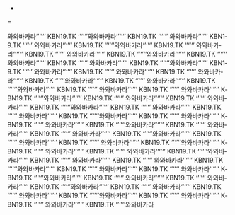 -
=

와­와­바­카­라‘’‘’‘’   K­B­N­1­9.T­K   ‘’‘’‘’와­와­바­카­라‘’‘’‘’   K­B­N­1­9.T­K   ‘’‘’‘’    와­와­바­카­라‘’‘’‘’   K­B­N­1­9.T­K   ‘’‘’‘’   와­와­바­카­라‘’‘’‘’   K­B­N­1­9.T­K   ‘’‘’‘’와­와­바­카­라‘’‘’‘’   K­B­N­1­9.T­K   ‘’‘’‘’    와­와­바­카­라‘’‘’‘’   K­B­N­1­9.T­K   ‘’‘’‘’   와­와­바­카­라‘’‘’‘’   K­B­N­1­9.T­K   ‘’‘’‘’와­와­바­카­라‘’‘’‘’   K­B­N­1­9.T­K   ‘’‘’‘’    와­와­바­카­라‘’‘’‘’   K­B­N­1­9.T­K   ‘’‘’‘’   와­와­바­카­라‘’‘’‘’   K­B­N­1­9.T­K   ‘’‘’‘’와­와­바­카­라‘’‘’‘’   K­B­N­1­9.T­K   ‘’‘’‘’    와­와­바­카­라‘’‘’‘’   K­B­N­1­9.T­K   ‘’‘’‘’   와­와­바­카­라‘’‘’‘’   K­B­N­1­9.T­K   ‘’‘’‘’  와­와­바­카­라‘’‘’‘’   K­B­N­1­9.T­K   ‘’‘’‘’와­와­바­카­라‘’‘’‘’   K­B­N­1­9.T­K   ‘’‘’‘’    와­와­바­카­라‘’‘’‘’   K­B­N­1­9.T­K   ‘’‘’‘’와­와­바­카­라‘’‘’‘’   K­B­N­1­9.T­K   ‘’‘’‘’    와­와­바­카­라‘’‘’‘’   K­B­N­1­9.T­K   ‘’‘’‘’  와­와­바­카­라‘’‘’‘’   K­B­N­1­9.T­K   ‘’‘’‘’와­와­바­카­라‘’‘’‘’   K­B­N­1­9.T­K   ‘’‘’‘’    와­와­바­카­라‘’‘’‘’   K­B­N­1­9.T­K   ‘’‘’‘’   와­와­바­카­라‘’‘’‘’   K­B­N­1­9.T­K   ‘’‘’‘’와­와­바­카­라‘’‘’‘’   K­B­N­1­9.T­K   ‘’‘’‘’    와­와­바­카­라‘’‘’‘’   K­B­N­1­9.T­K   ‘’‘’‘’   와­와­바­카­라‘’‘’‘’   K­B­N­1­9.T­K   ‘’‘’‘’와­와­바­카­라‘’‘’‘’   K­B­N­1­9.T­K   ‘’‘’‘’    와­와­바­카­라‘’‘’‘’   K­B­N­1­9.T­K   ‘’‘’‘’   와­와­바­카­라‘’‘’‘’   K­B­N­1­9.T­K   ‘’‘’‘’와­와­바­카­라‘’‘’‘’   K­B­N­1­9.T­K   ‘’‘’‘’    와­와­바­카­라‘’‘’‘’   K­B­N­1­9.T­K   ‘’‘’‘’   와­와­바­카­라‘’‘’‘’   K­B­N­1­9.T­K   ‘’‘’‘’와­와­바­카­라‘’‘’‘’   K­B­N­1­9.T­K   ‘’‘’‘’    와­와­바­카­라‘’‘’‘’   K­B­N­1­9.T­K   ‘’‘’‘’   와­와­바­카­라‘’‘’‘’   K­B­N­1­9.T­K   ‘’‘’‘’와­와­바­카­라‘’‘’‘’   K­B­N­1­9.T­K   ‘’‘’‘’    와­와­바­카­라‘’‘’‘’   K­B­N­1­9.T­K   ‘’‘’‘’   와­와­바­카­라‘’‘’‘’   K­B­N­1­9.T­K   ‘’‘’‘’와­와­바­카­라‘’‘’‘’   K­B­N­1­9.T­K   ‘’‘’‘’    와­와­바­카­라‘’‘’‘’   K­B­N­1­9.T­K   ‘’‘’‘’   와­와­바­카­라‘’‘’‘’   K­B­N­1­9.T­K   ‘’‘’‘’와­와­바­카­라‘’‘’‘’   K­B­N­1­9.T­K   ‘’‘’‘’    와­와­바­카­라‘’‘’‘’   K­B­N­1­9.T­K   ‘’‘’‘’   와­와­바­카­라‘’‘’‘’   K­B­N­1­9.T­K   ‘’‘’‘’와­와­바­카­라‘’‘’‘’   K­B­N­1­9.T­K   ‘’‘’‘’    와­와­바­카­라‘’‘’‘’   K­B­N­1­9.T­K   ‘’‘’‘’   와­와­바­카­라‘’‘’‘’   K­B­N­1­9.T­K   ‘’‘’‘’와­와­바­카­라‘’‘’‘’   K­B­N­1­9.T­K   ‘’‘’‘’    와­와­바­카­라‘’‘’‘’   K­B­N­1­9.T­K   ‘’‘’‘’   와­와­바­카­라‘’‘’‘’   K­B­N­1­9.T­K   ‘’‘’‘’와­와­바­카­라‘’‘’‘’   K­B­N­1­9.T­K   ‘’‘’‘’    와­와­바­카­라‘’‘’‘’   K­B­N­1­9.T­K   ‘’‘’‘’   와­와­바­카­라‘’‘’‘’   K­B­N­1­9.T­K   ‘’‘’‘’와­와­바­카­라
